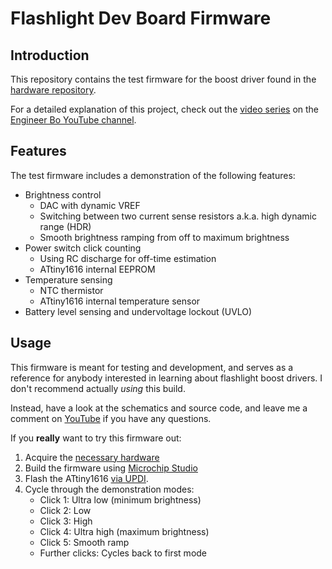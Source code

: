 # Flashlight Dev Board Firmware

## Introduction

This repository contains the test firmware for the boost driver found in the [hardware repository](https://github.com/engineerbo/flashlight-dev-hw).

For a detailed explanation of this project, check out the [video series](https://www.youtube.com/playlist?list=PLYK5tmZIBWtEJjwAFE-49hSeELu9zoAmV) on the [Engineer Bo YouTube channel](https://youtube.com/@engineerbo).

## Features

The test firmware includes a demonstration of the following features:

* Brightness control
  * DAC with dynamic VREF
  * Switching between two current sense resistors a.k.a. high dynamic range (HDR)
  * Smooth brightness ramping from off to maximum brightness
* Power switch click counting
  * Using RC discharge for off-time estimation
  * ATtiny1616 internal EEPROM
* Temperature sensing
  * NTC thermistor
  * ATtiny1616 internal temperature sensor
* Battery level sensing and undervoltage lockout (UVLO)

## Usage

This firmware is meant for testing and development, and serves as a reference for anybody interested in learning about flashlight boost drivers. I don't recommend actually *using* this build.

Instead, have a look at the schematics and source code, and leave me a comment on [YouTube](https://www.youtube.com/playlist?list=PLYK5tmZIBWtEJjwAFE-49hSeELu9zoAmV) if you have any questions.

If you **really** want to try this firmware out:

1. Acquire the [necessary hardware](https://github.com/realengineerbo/flashlight-dev-hw)
2. Build the firmware using [Microchip Studio](https://www.microchip.com/en-us/tools-resources/develop/microchip-studio)
3. Flash the ATtiny1616 [via UPDI](https://github.com/SpenceKonde/AVR-Guidance/blob/master/UPDI/jtag2updi.md).
4. Cycle through the demonstration modes:
   * Click 1: Ultra low (minimum brightness)
   * Click 2: Low
   * Click 3: High
   * Click 4: Ultra high (maximum brightness)
   * Click 5: Smooth ramp
   * Further clicks: Cycles back to first mode
